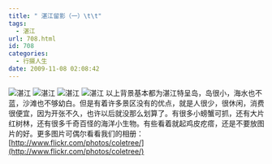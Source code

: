 ```yaml
---
title: " 湛江留影（一）\t\t"
tags:
  - 湛江
url: 708.html
id: 708
categories:
  - 行摄人生
date: 2009-11-08 02:08:42
---
```


![湛江](../../../images/2009/11/e6b99be6b19f1.jpg "湛江") ![湛江](../../../images/2009/11/e6b99be6b19f2.jpg "湛江") ![湛江](../../../images/2009/11/e6b99be6b19f3.jpg "湛江") ![湛江](../../../images/2009/11/e6b99be6b19f4.jpg "湛江") 以上背景基本都为湛江特呈岛，岛很小，海水也不蓝，沙滩也不够幼白。但是有着许多景区没有的优点，就是人很少，很休闲，消费很便宜，因为开张不久，也许以后就没那么划算了。有很多小螃蟹可抓，还有大片红树林，还有很多千奇百怪的海洋小生物。有些看着就起鸡皮疙瘩，还是不要放图片的好。更多图片可偶尔看看我们的相册：[http://www.flickr.com/photos/coletree/](http://www.flickr.com/photos/coletree/)
